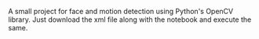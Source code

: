 A small project for face and motion detection using Python's OpenCV library.
Just download the xml file along with the notebook and execute the same.
